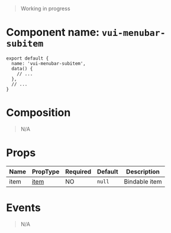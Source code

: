 > Working in progress

# Component name: `vui-menubar-subitem`
```
export default {
  name: 'vui-menubar-subitem',
  data() {
    // ...
  },
  // ...
}
```
# Composition
> N/A
# Props
| Name | PropType | Required | Default | Description |
|------|-----------|----------|---------|-------------|
| item | [item](https://github.com/mitmeo-ui/vue-ui-documentation/blob/master/specifications/MenuBarItem.md#item-object) | NO | `null` | Bindable item |
# Events
> N/A